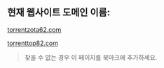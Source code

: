 ## 현재 웹사이트 도메인 이름:

[torrentzota62.com](https://torrentzota62.com)

[torrenttop82.com](https://torrenttop82.com)


> 찾을 수 없는 경우 이 페이지를 북마크에 추가하세요.
